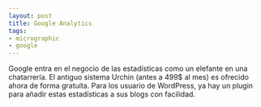 ```yaml
---
layout: post
title: Google Analytics
tags:
- micrographic
- google
---
```

Google entra en el negocio de las estadísticas como un elefante en una chatarrería. El antiguo sistema Urchin (antes a 499$ al mes) es ofrecido ahora de forma gratuíta. Para los usuario de WordPress, ya hay un plugin para añadir estas estadísticas a sus blogs con facilidad.
